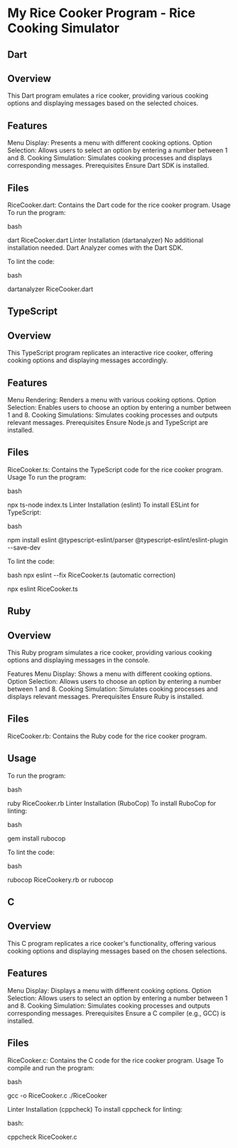 # My Rice Cooker Program - Rice Cooking Simulator
## Dart
## Overview
This Dart program emulates a rice cooker, providing various cooking options and displaying messages based on the selected choices.

## Features
Menu Display: Presents a menu with different cooking options. Option Selection: Allows users to select an option by entering a number between 1 and 8. Cooking Simulation: Simulates cooking processes and displays corresponding messages. Prerequisites Ensure Dart SDK is installed.

## Files
RiceCooker.dart: Contains the Dart code for the rice cooker program. Usage To run the program:

bash

dart RiceCooker.dart Linter Installation (dartanalyzer) No additional installation needed. Dart Analyzer comes with the Dart SDK.

To lint the code:

bash

dartanalyzer RiceCooker.dart

## TypeScript
## Overview
This TypeScript program replicates an interactive rice cooker, offering cooking options and displaying messages accordingly.

## Features
Menu Rendering: Renders a menu with various cooking options. Option Selection: Enables users to choose an option by entering a number between 1 and 8. Cooking Simulations: Simulates cooking processes and outputs relevant messages. Prerequisites Ensure Node.js and TypeScript are installed.

## Files
RiceCooker.ts: Contains the TypeScript code for the rice cooker program. Usage To run the program:

bash

npx ts-node index.ts Linter Installation (eslint) To install ESLint for TypeScript:

bash

npm install eslint @typescript-eslint/parser @typescript-eslint/eslint-plugin --save-dev

To lint the code:

bash npx eslint --fix RiceCooker.ts (automatic correction)

npx eslint RiceCooker.ts

## Ruby
## Overview
This Ruby program simulates a rice cooker, providing various cooking options and displaying messages in the console.

Features
Menu Display: Shows a menu with different cooking options. Option Selection: Allows users to choose an option by entering a number between 1 and 8. Cooking Simulation: Simulates cooking processes and displays relevant messages. Prerequisites Ensure Ruby is installed.

## Files
RiceCooker.rb: Contains the Ruby code for the rice cooker program.

## Usage
To run the program:

bash

ruby RiceCooker.rb Linter Installation (RuboCop) To install RuboCop for linting:

bash

gem install rubocop

To lint the code:

bash

rubocop RiceCookery.rb or rubocop

## C
## Overview
This C program replicates a rice cooker's functionality, offering various cooking options and displaying messages based on the chosen selections.

## Features
Menu Display: Displays a menu with different cooking options. Option Selection: Allows users to select an option by entering a number between 1 and 8. Cooking Simulation: Simulates cooking processes and outputs corresponding messages. Prerequisites Ensure a C compiler (e.g., GCC) is installed.

## Files
RiceCooker.c: Contains the C code for the rice cooker program. Usage To compile and run the program:

bash

gcc -o RiceCooker.c ./RiceCooker

Linter Installation (cppcheck) To install cppcheck for linting:

bash:

cppcheck RiceCooker.c

